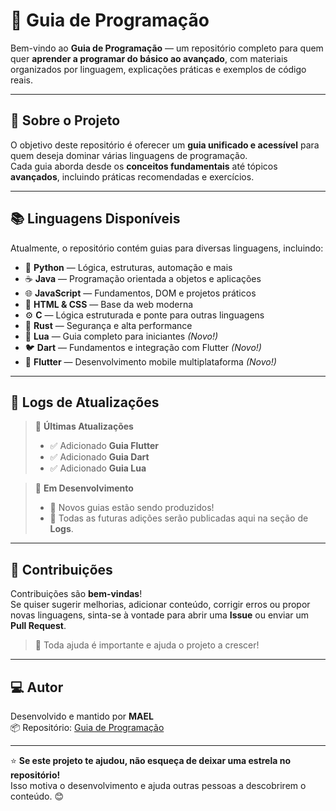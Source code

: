# 🧠 Guia de Programação

Bem-vindo ao **Guia de Programação** — um repositório completo para quem quer **aprender a programar do básico ao avançado**, com materiais organizados por linguagem, explicações práticas e exemplos de código reais.

---

## 🚀 Sobre o Projeto

O objetivo deste repositório é oferecer um **guia unificado e acessível** para quem deseja dominar várias linguagens de programação.  
Cada guia aborda desde os **conceitos fundamentais** até tópicos **avançados**, incluindo práticas recomendadas e exercícios.

---

## 📚 Linguagens Disponíveis

Atualmente, o repositório contém guias para diversas linguagens, incluindo:

- 🐍 **Python** — Lógica, estruturas, automação e mais  
- ☕ **Java** — Programação orientada a objetos e aplicações  
- 🌐 **JavaScript** — Fundamentos, DOM e projetos práticos  
- 🧱 **HTML & CSS** — Base da web moderna  
- ⚙️ **C** — Lógica estruturada e ponte para outras linguagens  
- 🦀 **Rust** — Segurança e alta performance  
- 💙 **Lua** — Guia completo para iniciantes *(Novo!)*  
- 🐦 **Dart** — Fundamentos e integração com Flutter *(Novo!)*  
- 📱 **Flutter** — Desenvolvimento mobile multiplataforma *(Novo!)*

---

## 🧾 Logs de Atualizações

> 🔔 **Últimas Atualizações**
> - ✅ Adicionado **Guia Flutter**
> - ✅ Adicionado **Guia Dart**
> - ✅ Adicionado **Guia Lua**

> 🚧 **Em Desenvolvimento**
> - 🧠 Novos guias estão sendo produzidos!
> - 📝 Todas as futuras adições serão publicadas aqui na seção de **Logs**.

---

## 🤝 Contribuições

Contribuições são **bem-vindas**!  
Se quiser sugerir melhorias, adicionar conteúdo, corrigir erros ou propor novas linguagens, sinta-se à vontade para abrir uma **Issue** ou enviar um **Pull Request**.

> 💬 Toda ajuda é importante e ajuda o projeto a crescer!

---

## 💻 Autor

Desenvolvido e mantido por **MAEL**  
📦 Repositório: [Guia de Programação](https://guiaprogramacao.free.nf/)

---

⭐ **Se este projeto te ajudou, não esqueça de deixar uma estrela no repositório!**  
Isso motiva o desenvolvimento e ajuda outras pessoas a descobrirem o conteúdo. 😊
